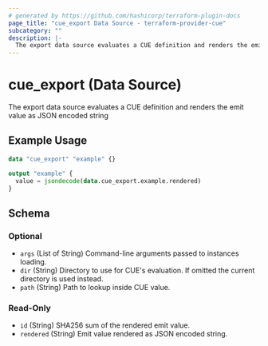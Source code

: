 ```yaml
---
# generated by https://github.com/hashicorp/terraform-plugin-docs
page_title: "cue_export Data Source - terraform-provider-cue"
subcategory: ""
description: |-
  The export data source evaluates a CUE definition and renders the emit value as JSON encoded string
---
```


# cue_export (Data Source)

The export data source evaluates a CUE definition and renders the emit value as JSON encoded string

## Example Usage

```terraform
data "cue_export" "example" {}

output "example" {
  value = jsondecode(data.cue_export.example.rendered)
}
```

<!-- schema generated by tfplugindocs -->
## Schema

### Optional

- `args` (List of String) Command-line arguments passed to instances loading.
- `dir` (String) Directory to use for CUE's evaluation. If omitted the current directory is used instead.
- `path` (String) Path to lookup inside CUE value.

### Read-Only

- `id` (String) SHA256 sum of the rendered emit value.
- `rendered` (String) Emit value rendered as JSON encoded string.


